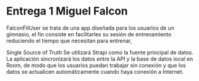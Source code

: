 # Entrega 1 Miguel Falcon

FalconFitUser se trata de una app diseñada para los usuarios de un gimnasio, el fin consiste en facilitarles su sesión de entrenamiento
reduciendo el tiempo que necesitan para entrenar, 

Single Source of Truth
Se utilizará Strapi como la fuente principal de datos. La aplicación sincronizará los datos entre la API y la base de datos local en Room, de modo que los usuarios puedan trabajar sin conexión y que los datos se actualicen automáticamente cuando haya conexión a Internet.
